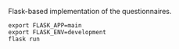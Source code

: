 Flask-based implementation of the questionnaires.

``` term
export FLASK_APP=main
export FLASK_ENV=development
flask run
```
